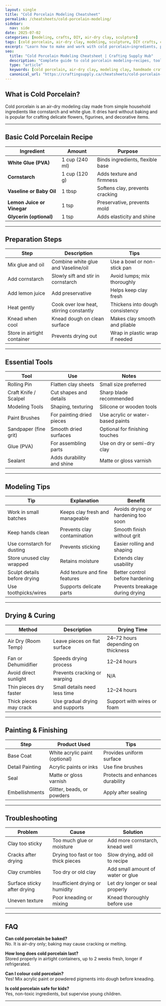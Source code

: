 ```yaml
---
layout: single
title: "Cold Porcelain Modeling Cheatsheet"
permalink: /cheatsheets/cold-porcelain-modeling/
sidebar:
  nav: side
date: 2025-07-02
categories: [modeling, crafts, DIY, air-dry clay, sculpture]
tags: [cold porcelain, air-dry clay, modeling, sculpture, DIY crafts, cheatsheet]
excerpt: "Learn how to make and work with cold porcelain—ingredients, preparation, modeling tips, drying, painting, and troubleshooting in one handy guide."
seo:
  title: "Cold Porcelain Modeling Cheatsheet | Crafting Supply Hub"
  description: "Complete guide to cold porcelain modeling—recipes, tools, drying, painting, and troubleshooting for beautiful, air-dry clay creations."
  type: "article"
  keywords: [cold porcelain, air-dry clay, modeling clay, handmade crafts, DIY sculpture, porcelain recipes]
  canonical_url: "https://craftingsupply.ca/cheatsheets/cold-porcelain-modeling/"
---
```


## What is Cold Porcelain?

Cold porcelain is an air-dry modeling clay made from simple household ingredients like cornstarch and white glue. It dries hard without baking and is popular for crafting delicate flowers, figurines, and decorative items.

---

## Basic Cold Porcelain Recipe

| Ingredient          | Amount               | Purpose                              |
|---------------------|----------------------|------------------------------------|
| **White Glue (PVA)**| 1 cup (240 ml)        | Binds ingredients, flexible base   |
| **Cornstarch**      | 1 cup (120 g)         | Adds texture and firmness           |
| **Vaseline or Baby Oil**| 1 tbsp             | Softens clay, prevents cracking    |
| **Lemon Juice or Vinegar** | 1 tsp           | Preservative, prevents mold         |
| **Glycerin (optional)**| 1 tsp               | Adds elasticity and shine            |

---

## Preparation Steps

| Step                 | Description                            | Tips                                 |
|----------------------|--------------------------------------|-------------------------------------|
| Mix glue and oil     | Combine white glue and Vaseline/oil   | Use a bowl or non-stick pan          |
| Add cornstarch       | Slowly sift and stir in cornstarch    | Avoid lumps; mix thoroughly          |
| Add lemon juice      | Add preservative                      | Helps keep clay fresh                |
| Heat gently          | Cook over low heat, stirring constantly | Thickens into dough consistency      |
| Knead when cool      | Knead dough on clean surface          | Makes clay smooth and pliable         |
| Store in airtight container | Prevents drying out              | Wrap in plastic wrap if needed        |

---

## Essential Tools

| Tool                  | Use                                   | Notes                               |
|-----------------------|--------------------------------------|------------------------------------|
| Rolling Pin           | Flatten clay sheets                   | Small size preferred                |
| Craft Knife / Scalpel | Cut shapes and details                | Sharp blade recommended            |
| Modeling Tools        | Shaping, texturing                   | Silicone or wooden tools            |
| Paint Brushes         | For painting dried pieces             | Use acrylic or water-based paints  |
| Sandpaper (fine grit) | Smooth dried surfaces                 | Optional for finishing touches      |
| Glue (PVA)            | For assembling parts                  | Use on dry or semi-dry clay         |
| Sealant               | Adds durability and shine             | Matte or gloss varnish               |

---

## Modeling Tips

| Tip                      | Explanation                        | Benefit                              |
|--------------------------|----------------------------------|------------------------------------|
| Work in small batches    | Keeps clay fresh and manageable  | Avoids drying or hardening too soon |
| Keep hands clean         | Prevents clay contamination      | Smooth finish without grit          |
| Use cornstarch for dusting | Prevents sticking               | Easier rolling and shaping          |
| Store unused clay wrapped | Retains moisture                 | Extends clay usability              |
| Sculpt details before drying | Add texture and fine features | Better control before hardening    |
| Use toothpicks/wires    | Supports delicate parts          | Prevents breakage during drying     |

---

## Drying & Curing

| Method                  | Description                        | Drying Time                        |
|-------------------------|----------------------------------|----------------------------------|
| Air Dry (Room Temp)     | Leave pieces on flat surface       | 24–72 hours depending on thickness|
| Fan or Dehumidifier     | Speeds drying process              | 12–24 hours                      |
| Avoid direct sunlight   | Prevents cracking or warping       | N/A                              |
| Thin pieces dry faster  | Small details need less time       | 12–24 hours                     |
| Thick pieces may crack  | Use gradual drying and supports    | Support with wires or foam        |

---

## Painting & Finishing

| Step                    | Product Used                      | Tips                               |
|-------------------------|---------------------------------|-----------------------------------|
| Base Coat               | White acrylic paint (optional)   | Provides uniform surface           |
| Detail Painting         | Acrylic paints or inks            | Use fine brushes                   |
| Seal                   | Matte or gloss varnish             | Protects and enhances durability  |
| Embellishments          | Glitter, beads, or powders         | Apply after sealing                |

---

## Troubleshooting

| Problem                  | Cause                               | Solution                          |
|--------------------------|------------------------------------|----------------------------------|
| Clay too sticky          | Too much glue or moisture           | Add more cornstarch, knead well  |
| Cracks after drying      | Drying too fast or too thick pieces | Slow drying, add oil to recipe   |
| Clay crumbles            | Too dry or old clay                 | Add small amount of water or glue|
| Surface sticky after drying | Insufficient drying or humidity  | Let dry longer or seal properly  |
| Uneven texture          | Poor kneading or mixing              | Knead thoroughly before use      |

---

## FAQ

**Can cold porcelain be baked?**  
No. It is air-dry only; baking may cause cracking or melting.

**How long does cold porcelain last?**  
Stored properly in airtight containers, up to 2 weeks fresh, longer if refrigerated.

**Can I colour cold porcelain?**  
Yes! Mix acrylic paint or powdered pigments into dough before kneading.

**Is cold porcelain safe for kids?**  
Yes, non-toxic ingredients, but supervise young children.

---
